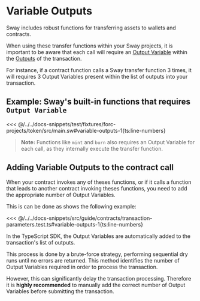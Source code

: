 # Variable Outputs

Sway includes robust functions for transferring assets to wallets and contracts.

When using these transfer functions within your Sway projects, it is important to be aware that each call will require an [Output Variable](https://specs.fuel.network/master/tx-format/output.html#outputvariable) within the [Outputs](https://specs.fuel.network/master/tx-format/output.html) of the transaction.

For instance, if a contract function calls a Sway transfer function 3 times, it will requires 3 Output Variables present within the list of outputs into your transaction.

## Example: Sway's built-in functions that requires `Output Variable`

<<< @/../../docs-snippets/test/fixtures/forc-projects/token/src/main.sw#variable-outputs-1{ts:line-numbers}

> **Note:** Functions like `mint` and `burn` also requires an Output Variable for each call, as they internally execute the transfer function.

## Adding Variable Outputs to the contract call

When your contract invokes any of theses functions, or if it calls a function that leads to another contract invoking theses functions, you need to add the appropriate number of Output Variables.

This is can be done as shows the following example:

<<< @/../../docs-snippets/src/guide/contracts/transaction-parameters.test.ts#variable-outputs-1{ts:line-numbers}

In the TypeScript SDK, the Output Variables are automatically added to the transaction's list of outputs.

This process is done by a brute-force strategy, performing sequential dry runs until no errors are returned. This method identifies the number of Output Variables required in order to process the transaction.

However, this can significantly delay the transaction processing. Therefore it is **highly recommended** to manually add the correct number of Output Variables before submitting the transaction.
